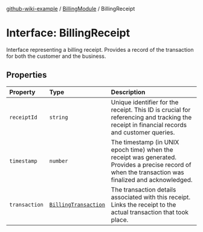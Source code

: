 [github-wiki-example](../wiki/Home) / [BillingModule](../wiki/BillingModule) / BillingReceipt

# Interface: BillingReceipt

Interface representing a billing receipt.
Provides a record of the transaction for both the customer and the business.

## Properties

| Property | Type | Description |
| :------ | :------ | :------ |
| `receiptId` | `string` | Unique identifier for the receipt. This ID is crucial for referencing and tracking the receipt in financial records and customer queries. |
| `timestamp` | `number` | The timestamp (in UNIX epoch time) when the receipt was generated. Provides a precise record of when the transaction was finalized and acknowledged. |
| `transaction` | [`BillingTransaction`](../wiki/BillingModule.Interface.BillingTransaction) | The transaction details associated with this receipt. Links the receipt to the actual transaction that took place. |
